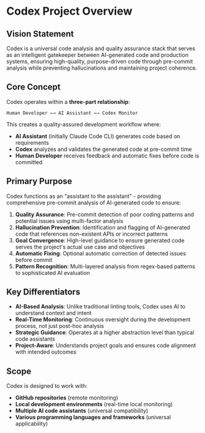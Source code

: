 # Codex Project Overview

## Vision Statement

Codex is a universal code analysis and quality assurance stack that serves as an intelligent gatekeeper between AI-generated code and production systems, ensuring high-quality, purpose-driven code through pre-commit analysis while preventing hallucinations and maintaining project coherence.

## Core Concept

Codex operates within a **three-part relationship**:

```
Human Developer ←→ AI Assistant ←→ Codex Monitor
```

This creates a quality-assured development workflow where:
- **AI Assistant** (initially Claude Code CLI) generates code based on requirements
- **Codex** analyzes and validates the generated code at pre-commit time
- **Human Developer** receives feedback and automatic fixes before code is committed

## Primary Purpose

Codex functions as an "assistant to the assistant" - providing comprehensive pre-commit analysis of AI-generated code to ensure:

1. **Quality Assurance**: Pre-commit detection of poor coding patterns and potential issues using multi-factor analysis
2. **Hallucination Prevention**: Identification and flagging of AI-generated code that references non-existent APIs or incorrect patterns
3. **Goal Convergence**: High-level guidance to ensure generated code serves the project's actual use case and objectives
4. **Automatic Fixing**: Optional automatic correction of detected issues before commit
5. **Pattern Recognition**: Multi-layered analysis from regex-based patterns to sophisticated AI evaluation

## Key Differentiators

- **AI-Based Analysis**: Unlike traditional linting tools, Codex uses AI to understand context and intent
- **Real-Time Monitoring**: Continuous oversight during the development process, not just post-hoc analysis
- **Strategic Guidance**: Operates at a higher abstraction level than typical code assistants
- **Project-Aware**: Understands project goals and ensures code alignment with intended outcomes

## Scope

Codex is designed to work with:
- **GitHub repositories** (remote monitoring)
- **Local development environments** (real-time local monitoring)
- **Multiple AI code assistants** (universal compatibility)
- **Various programming languages and frameworks** (universal applicability)